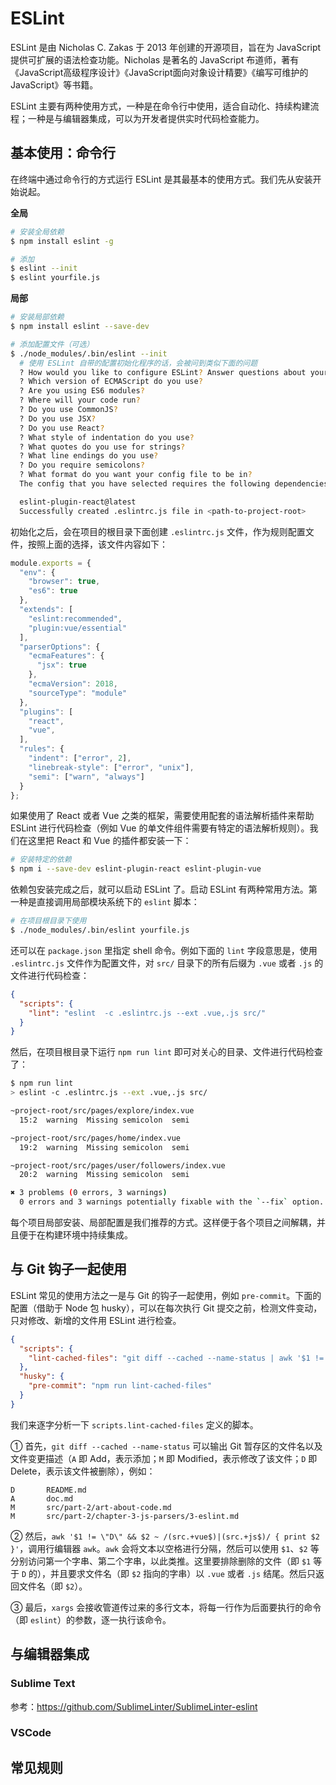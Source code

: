 # ESLint

ESLint 是由 Nicholas C. Zakas 于 2013 年创建的开源项目，旨在为 JavaScript 提供可扩展的语法检查功能。Nicholas 是著名的 JavaScript 布道师，著有《JavaScript高级程序设计》《JavaScript面向对象设计精要》《编写可维护的JavaScript》等书籍。

ESLint 主要有两种使用方式，一种是在命令行中使用，适合自动化、持续构建流程；一种是与编辑器集成，可以为开发者提供实时代码检查能力。

## 基本使用：命令行

在终端中通过命令行的方式运行 ESLint 是其最基本的使用方式。我们先从安装开始说起。

**全局**

```bash
# 安装全局依赖
$ npm install eslint -g

# 添加
$ eslint --init
$ eslint yourfile.js
```

**局部**

```bash
# 安装局部依赖
$ npm install eslint --save-dev

# 添加配置文件（可选）
$ ./node_modules/.bin/eslint --init
  # 使用 ESLint 自带的配置初始化程序的话，会被问到类似下面的问题
  ? How would you like to configure ESLint? Answer questions about your style
  ? Which version of ECMAScript do you use?
  ? Are you using ES6 modules?
  ? Where will your code run?
  ? Do you use CommonJS?
  ? Do you use JSX?
  ? Do you use React?
  ? What style of indentation do you use?
  ? What quotes do you use for strings?
  ? What line endings do you use?
  ? Do you require semicolons?
  ? What format do you want your config file to be in?
  The config that you have selected requires the following dependencies:

  eslint-plugin-react@latest
  Successfully created .eslintrc.js file in <path-to-project-root>
```

初始化之后，会在项目的根目录下面创建 `.eslintrc.js` 文件，作为规则配置文件，按照上面的选择，该文件内容如下：

```javascript
module.exports = {
  "env": {
    "browser": true,
    "es6": true
  },
  "extends": [
    "eslint:recommended",
    "plugin:vue/essential"
  ],
  "parserOptions": {
    "ecmaFeatures": {
      "jsx": true
    },
    "ecmaVersion": 2018,
    "sourceType": "module"
  },
  "plugins": [
    "react",
    "vue",
  ],
  "rules": {
    "indent": ["error", 2],
    "linebreak-style": ["error", "unix"],
    "semi": ["warn", "always"]
  }
};
```

如果使用了 React 或者 Vue 之类的框架，需要使用配套的语法解析插件来帮助 ESLint 进行代码检查（例如 Vue 的单文件组件需要有特定的语法解析规则）。我们在这里把 React 和 Vue 的插件都安装一下：

```bash
# 安装特定的依赖
$ npm i --save-dev eslint-plugin-react eslint-plugin-vue
```

依赖包安装完成之后，就可以启动 ESLint 了。启动 ESLint 有两种常用方法。第一种是直接调用局部模块系统下的 `eslint` 脚本：

```bash
# 在项目根目录下使用
$ ./node_modules/.bin/eslint yourfile.js
```

还可以在 `package.json` 里指定 shell 命令。例如下面的 `lint` 字段意思是，使用 `.eslintrc.js` 文件作为配置文件，对 `src/` 目录下的所有后缀为 `.vue` 或者 `.js` 的文件进行代码检查：

```json
{
  "scripts": {
    "lint": "eslint  -c .eslintrc.js --ext .vue,.js src/"
  }
}
```

然后，在项目根目录下运行 `npm run lint` 即可对关心的目录、文件进行代码检查了：

```bash
$ npm run lint
> eslint -c .eslintrc.js --ext .vue,.js src/

~project-root/src/pages/explore/index.vue
  15:2  warning  Missing semicolon  semi

~project-root/src/pages/home/index.vue
  19:2  warning  Missing semicolon  semi

~project-root/src/pages/user/followers/index.vue
  20:2  warning  Missing semicolon  semi

✖ 3 problems (0 errors, 3 warnings)
  0 errors and 3 warnings potentially fixable with the `--fix` option.
```

每个项目局部安装、局部配置是我们推荐的方式。这样便于各个项目之间解耦，并且便于在构建环境中持续集成。

## 与 Git 钩子一起使用

ESLint 常见的使用方法之一是与 Git 的钩子一起使用，例如 `pre-commit`。下面的配置（借助于 Node 包 husky），可以在每次执行 Git 提交之前，检测文件变动，只对修改、新增的文件用 ESLint 进行检查。

```json
{
  "scripts": {
    "lint-cached-files": "git diff --cached --name-status | awk '$1 != \"D\" && $2 ~ /(src.+vue$)|(src.+js$)/ { print $2 }' | xargs eslint -c ./eslintrc.js --ignore .eslintignore"
  },
  "husky": {
    "pre-commit": "npm run lint-cached-files"
  }
}
```

我们来逐字分析一下 `scripts.lint-cached-files` 定义的脚本。

① 首先，`git diff --cached --name-status` 可以输出 Git 暂存区的文件名以及文件变更描述（`A` 即 Add，表示添加；`M` 即 Modified，表示修改了该文件；`D` 即 Delete，表示该文件被删除），例如：

```text
D       README.md
A       doc.md
M       src/part-2/art-about-code.md
M       src/part-2/chapter-3-js-parsers/3-eslint.md
```

② 然后，`awk '$1 != \"D\" && $2 ~ /(src.+vue$)|(src.+js$)/ { print $2 }'`，调用行编辑器 `awk`。`awk` 会将文本以空格进行分隔，然后可以使用 `$1`、`$2` 等分别访问第一个字串、第二个字串，以此类推。这里要排除删除的文件（即 `$1` 等于 `D` 的），并且要求文件名（即 `$2` 指向的字串）以 `.vue` 或者 `.js` 结尾。然后只返回文件名（即 `$2`）。

③ 最后，`xargs` 会接收管道传过来的多行文本，将每一行作为后面要执行的命令（即 `eslint`）的参数，逐一执行该命令。

## 与编辑器集成

### Sublime Text

参考：https://github.com/SublimeLinter/SublimeLinter-eslint

### VSCode


## 常见规则

